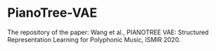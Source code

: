 # PianoTree-VAE
The repository of the paper: Wang et al., PIANOTREE VAE: Structured Representation Learning for Polyphonic Music, ISMIR 2020.
